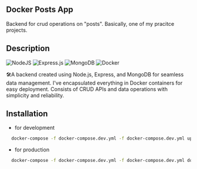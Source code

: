 ## Docker Posts App

Backend for crud operations on "posts". Basically, one of my pracitce projects.

## Description

![NodeJS](https://img.shields.io/badge/node.js-6DA55F?style=for-the-badge&logo=node.js&logoColor=white) ![Express.js](https://img.shields.io/badge/express.js-%23404d59.svg?style=for-the-badge&logo=express&logoColor=%2361DAFB) ![MongoDB](https://img.shields.io/badge/MongoDB-%234ea94b.svg?style=for-the-badge&logo=mongodb&logoColor=white) ![Docker](https://img.shields.io/badge/docker-%230db7ed.svg?style=for-the-badge&logo=docker&logoColor=white)

🛠️A backend created using Node.js, Express, and MongoDB for seamless data management. I've encapsulated everything in Docker containers for easy deployment. Consists of CRUD APIs and data operations with simplicity and reliability.

## Installation

- for development
```bash
  docker-compose -f docker-compose.dev.yml -f docker-compose.dev.yml up -d --build

```
- for production
```bash
  docker-compose -f docker-compose.dev.yml -f docker-compose.dev.yml down

```
